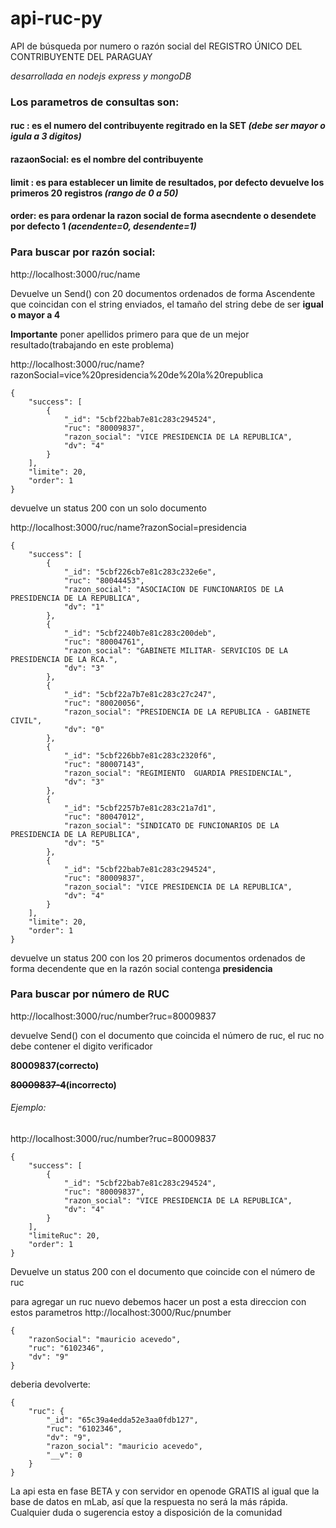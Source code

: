 # api-ruc-py
API de búsqueda por numero o razón social del REGISTRO ÚNICO DEL CONTRIBUYENTE DEL PARAGUAY

*desarrollada en nodejs express y mongoDB*

### Los parametros de consultas son:
#### ruc : es el numero del contribuyente regitrado en la SET *(debe ser mayor o igula a 3 digitos)*
#### razaonSocial: es el nombre del contribuyente 
#### limit : es para establecer un limite de resultados, por defecto devuelve los primeros 20  registros *(rango de 0 a 50)*
#### order: es para ordenar la razon social de forma asecndente o desendete por defecto 1 *(acendente=0, desendente=1)*


### Para buscar por razón social: 

http://localhost:3000/ruc/name

Devuelve un Send() con 20 documentos ordenados de forma Ascendente que coincidan con el string enviados, el tamaño del string debe de ser **igual o mayor a 4** 

**Importante** poner apellidos primero para que de un mejor resultado(trabajando en este problema)


http://localhost:3000/ruc/name?razonSocial=vice%20presidencia%20de%20la%20republica

```
{
    "success": [
        {
            "_id": "5cbf22bab7e81c283c294524",
            "ruc": "80009837",
            "razon_social": "VICE PRESIDENCIA DE LA REPUBLICA",
            "dv": "4"
        }
    ],
    "limite": 20,
    "order": 1
}

```

devuelve un status 200 con un solo documento

http://localhost:3000/ruc/name?razonSocial=presidencia


```
{
    "success": [
        {
            "_id": "5cbf226cb7e81c283c232e6e",
            "ruc": "80044453",
            "razon_social": "ASOCIACION DE FUNCIONARIOS DE LA PRESIDENCIA DE LA REPUBLICA",
            "dv": "1"
        },
        {
            "_id": "5cbf2240b7e81c283c200deb",
            "ruc": "80004761",
            "razon_social": "GABINETE MILITAR- SERVICIOS DE LA PRESIDENCIA DE LA RCA.",
            "dv": "3"
        },
        {
            "_id": "5cbf22a7b7e81c283c27c247",
            "ruc": "80020056",
            "razon_social": "PRESIDENCIA DE LA REPUBLICA - GABINETE CIVIL",
            "dv": "0"
        },
        {
            "_id": "5cbf226bb7e81c283c2320f6",
            "ruc": "80007143",
            "razon_social": "REGIMIENTO  GUARDIA PRESIDENCIAL",
            "dv": "3"
        },
        {
            "_id": "5cbf2257b7e81c283c21a7d1",
            "ruc": "80047012",
            "razon_social": "SINDICATO DE FUNCIONARIOS DE LA PRESIDENCIA DE LA REPUBLICA",
            "dv": "5"
        },
        {
            "_id": "5cbf22bab7e81c283c294524",
            "ruc": "80009837",
            "razon_social": "VICE PRESIDENCIA DE LA REPUBLICA",
            "dv": "4"
        }
    ],
    "limite": 20,
    "order": 1
}
```
devuelve un status 200 con los 20 primeros documentos ordenados de forma decendente que en la razón social contenga **presidencia**


### Para buscar por número de RUC

http://localhost:3000/ruc/number?ruc=80009837

devuelve Send() con el documento que coincida el número de ruc, el ruc no debe contener el digito verificador

**80009837(correcto)**

**~~80009837-4~~(incorrecto)**

###### Ejemplo:
http://localhost:3000/ruc/number?ruc=80009837

```
{
    "success": [
        {
            "_id": "5cbf22bab7e81c283c294524",
            "ruc": "80009837",
            "razon_social": "VICE PRESIDENCIA DE LA REPUBLICA",
            "dv": "4"
        }
    ],
    "limiteRuc": 20,
    "order": 1
}
```
Devuelve un status 200 con el documento que coincide con el número de ruc 

para agregar un ruc nuevo debemos hacer un post a esta direccion con estos parametros
http://localhost:3000/Ruc/pnumber

```
{
    "razonSocial": "mauricio acevedo",
    "ruc": "6102346",
    "dv": "9"
}
```
deberia devolverte:

```
{
    "ruc": {
        "_id": "65c39a4edda52e3aa0fdb127",
        "ruc": "6102346",
        "dv": "9",
        "razon_social": "mauricio acevedo",
        "__v": 0
    }
}
```

La api esta en fase BETA y con servidor en openode GRATIS al igual que la base de datos en mLab, así que la respuesta no será la más rápida.
Cualquier duda o sugerencia estoy a disposición de la comunidad 

